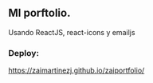 ## MI porftolio.

Usando ReactJS, react-icons y emailjs

### Deploy: 
https://zaimartinezj.github.io/zaiportfolio/
